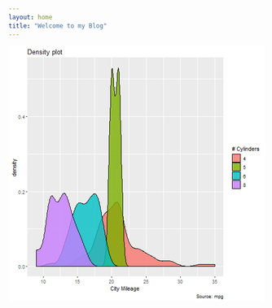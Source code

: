 ```yaml
---
layout: home
title: "Welcome to my Blog"
---
```


![plot of chunk unnamed-chunk-1](figure/unnamed-chunk-1-1.png)
